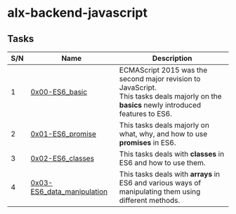 # alx-backend-javascript

## Tasks
<table>
<thead>
<tr>
<th>S/N</th>
<th>Name</th>
<th>Description</th>
</tr>
</thead>
<tr>
<td>1</td>
<td><a href="https://github.com/ayobamy/alx-backend-javascript/tree/main/0x00-ES6_basic">0x00-ES6_basic</a></td>
<td>ECMAScript 2015 was the second major revision to JavaScript.<br/>This tasks deals majorly on the <b>basics</b> newly introduced features to ES6.</td>
</tr>
<tr>
<td>2</td>
<td><a href="https://github.com/ayobamy/alx-backend-javascript/tree/main/0x00-ES6_promise">0x01-ES6_promise</a></td>
<td>This tasks deals majorly on what, why, and how to use <b>promises</b> in ES6.</td>
</tr>
<tr>
<td>3</td>
<td><a href="https://github.com/ayobamy/alx-backend-javascript/tree/main/0x00-ES6_classes">0x02-ES6_classes</a></td>
<td>This tasks deals with <b>classes</b> in ES6 and how to use them.</td>
</tr>
<tr>
<td>4</td>
<td><a href="https://github.com/ayobamy/alx-backend-javascript/tree/main/0x03-ES6_data_manipulation">0x03-ES6_data_manipulation</a></td>
<td>This tasks deals with <b>arrays</b> in ES6 and various ways of manipulating them using different methods.</td>
</tr>
</table>
